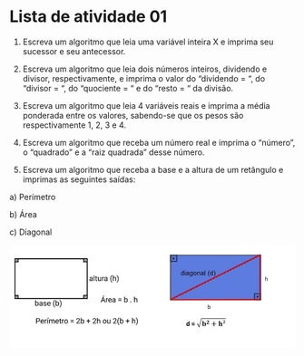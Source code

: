 # Lista de atividade 01

1. Escreva um algoritmo que leia uma variável inteira X e imprima seu sucessor e seu antecessor.

2. Escreva um algoritmo que leia dois números inteiros, dividendo e divisor, respectivamente, e imprima o valor do “dividendo = “, do “divisor = “, do “quociente = “ e do “resto = “ da divisão.

3. Escreva um algoritmo que leia 4 variáveis reais e imprima a média ponderada entre os valores, sabendo-se que os pesos são respectivamente 1, 2, 3 e 4.

4. Escreva um algoritmo que receba um número real e imprima o “número”, o “quadrado” e a “raiz quadrada” desse número.

5. Escreva um algoritmo que receba a base e a altura de um retângulo e imprimas as seguintes saídas:

a) Perímetro

b) Área

c) Diagonal

![exer 05](doc\img\list-01-exer05.png)
